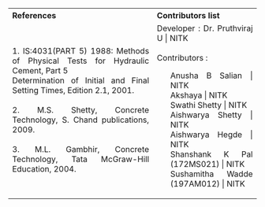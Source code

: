 <table style="text-align:justify; background-color:transparent;">
  <tr style="background-color:transparent;">
    <th>References</th>
    <th>Contributors list</th>
  </tr>
  <tr style="background-color:transparent;">
    <td>
    1. IS:4031(PART 5) 1988: Methods of Physical Tests for Hydraulic Cement, Part 5 </br>Determination of Initial and Final Setting Times, Edition 2.1, 2001.<br><br>
    2. M.S. Shetty, Concrete Technology, S. Chand publications, 2009.<br><br>
    3. M.L. Gambhir, Concrete Technology, Tata McGraw-Hill Education, 2004.
    </td>
    <td>Developer : Dr. Pruthviraj U | NITK</br></br>
    Contributors :
    <ul style="list-style-type: none;">
    <li>Anusha B Salian | NITK</li>
    <li>Akshaya | NITK</li>
    <li>Swathi Shetty | NITK</li>
    <li>Aishwarya Shetty | NITK</li>
    <li>Aishwarya Hegde | NITK</li>
    <li>Shanshank K Pal (172MS021) | NITK</li>
    <li>Sushamitha Wadde (197AM012) | NITK</li>
    </ul></td>
  </tr>
</table>
